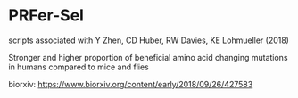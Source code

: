# PRFer-Sel

scripts associated with Y Zhen, CD Huber, RW Davies, KE Lohmueller (2018)

Stronger and higher proportion of beneficial amino acid changing mutations in humans compared to mice and flies

biorxiv: https://www.biorxiv.org/content/early/2018/09/26/427583
